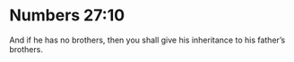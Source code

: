 # Numbers 27:10

And if he has no brothers, then you shall give his inheritance to his father’s brothers.
